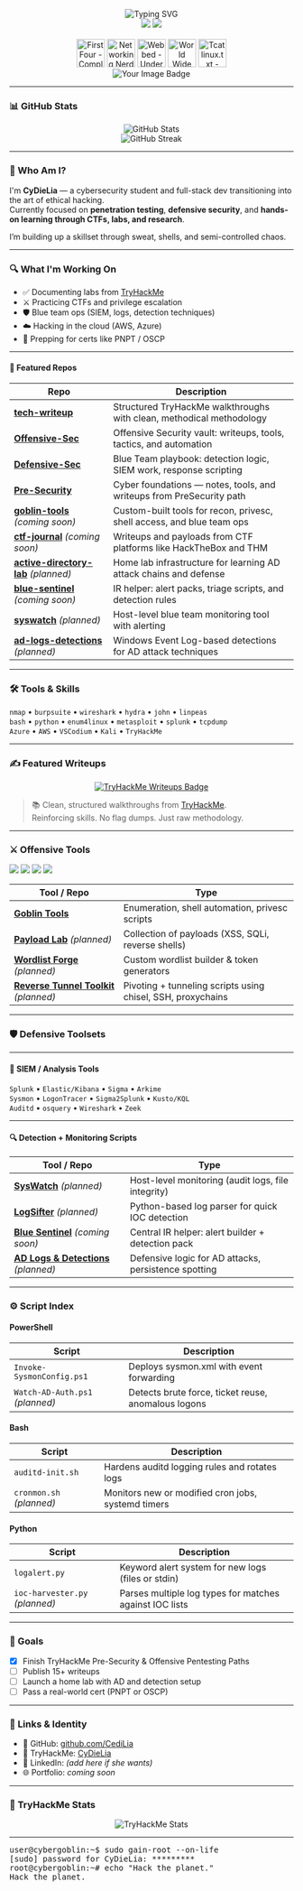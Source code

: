 <p align="center">
  <img src="https://readme-typing-svg.demolab.com?font=Fira+Code&pause=1000&color=00FF00&width=435&lines=Cybersecurity+Goblin+in+Training;CTFs+%7C+TryHackMe+%7C+Blue+Team;Learning+1+exploit+at+a+time+%F0%9F%A4%AB" alt="Typing SVG" />
  <br />
  <img src="https://img.shields.io/badge/Goblin_Mode-Engaged-%23FF00FF?style=for-the-badge&logo=gnome&logoColor=white" />
  <img src="https://img.shields.io/badge/TryHackMe-CyDieLia-red?style=for-the-badge&logo=tryhackme&logoColor=white" />
  <br /><br />
  <!-- Placeholder SVG badge strip -->
  <img src="https://assets.tryhackme.com/img/badges/firstfour.svg" width="50" title="First Four - Completing four rooms in your first week of joining!" />
  <img src="https://assets.tryhackme.com/img/badges/networkfundamentals.svg" width="50" title="Networking Nerd - Completing the 'Network Fundamentals' module" />
  <img src="https://assets.tryhackme.com/img/badges/webbed.svg" width="50" title="Webbed - Understands how the world wide web works" />
  <img src="https://assets.tryhackme.com/img/badges/howthewebworks.svg" width="50" title="World Wide Web - Completing the 'How The Web Works' module" />
  <img src="https://assets.tryhackme.com/img/badges/linux.svg" width="50" title="Tcat linux.txt - Being competent in Linux" />
  <br>
  <img src="https://tryhackme-badges.s3.amazonaws.com/CediLia.png" alt="Your Image Badge" />
  <br / >


---

### 📊 GitHub Stats

<p align="center">
  <img src="https://github-readme-stats.vercel.app/api?username=CediLia&show_icons=true&theme=radical&hide=stars&count_private=true" alt="GitHub Stats" />
  <br />
  <img src="https://github-readme-streak-stats.herokuapp.com/?user=CediLia&theme=radical" alt="GitHub Streak" />
</p>

---

### 🧠 Who Am I?

I'm **CyDieLia** — a cybersecurity student and full-stack dev transitioning into the art of ethical hacking.  
Currently focused on **penetration testing**, **defensive security**, and **hands-on learning through CTFs, labs, and research**.

I’m building up a skillset through sweat, shells, and semi-controlled chaos.

---

### 🔍 What I'm Working On

- ✅ Documenting labs from [TryHackMe](https://tryhackme.com/p/CyDieLia)
- ⚔️ Practicing CTFs and privilege escalation
- 🛡️ Blue team ops (SIEM, logs, detection techniques)
- ☁️ Hacking in the cloud (AWS, Azure)
- 🧠 Prepping for certs like PNPT / OSCP

---

#### 🧪 Featured Repos

| Repo | Description |
|------|-------------|
| [**tech-writeup**](https://github.com/CediLia/tech-writeup) | Structured TryHackMe walkthroughs with clean, methodical methodology |
| [**Offensive-Sec**](https://github.com/CediLia/Offensive-Sec) | Offensive Security vault: writeups, tools, tactics, and automation |
| [**Defensive-Sec**](https://github.com/CediLia/Defensive-Sec) | Blue Team playbook: detection logic, SIEM work, response scripting |
| [**Pre-Security**](https://github.com/CediLia/Pre-Security) | Cyber foundations — notes, tools, and writeups from PreSecurity path |
| [**goblin-tools**](https://github.com/CediLia/goblin-tools) *(coming soon)* | Custom-built tools for recon, privesc, shell access, and blue team ops |
| [**ctf-journal**](https://github.com/CediLia/ctf-journal) *(coming soon)* | Writeups and payloads from CTF platforms like HackTheBox and THM |
| [**active-directory-lab**](https://github.com/CediLia/ad-lab) *(planned)* | Home lab infrastructure for learning AD attack chains and defense |
| [**blue-sentinel**](https://github.com/CediLia/blue-sentinel) *(coming soon)* | IR helper: alert packs, triage scripts, and detection rules |
| [**syswatch**](https://github.com/CediLia/syswatch) *(planned)* | Host-level blue team monitoring tool with alerting |
| [**ad-logs-detections**](https://github.com/CediLia/ad-logs-detections) *(planned)* | Windows Event Log-based detections for AD attack techniques |


---

### 🛠️ Tools & Skills

`nmap` • `burpsuite` • `wireshark` • `hydra` • `john` • `linpeas`  
`bash` • `python` • `enum4linux` • `metasploit` • `splunk` • `tcpdump`  
`Azure` • `AWS` • `VSCodium` • `Kali` • `TryHackMe`

---

### ✍️ Featured Writeups

<p align="center">
  <a href="https://github.com/CediLia/tech-writeup">
    <img src="https://img.shields.io/badge/THM%20Writeups-Explore%20Now-%2300ffcc?style=for-the-badge&logo=markdown&logoColor=black" alt="TryHackMe Writeups Badge" />
  </a>
</p>

> 📚 Clean, structured walkthroughs from [TryHackMe](https://tryhackme.com/p/CediLia).  
> Reinforcing skills. No flag dumps. Just raw methodology.

---

### ⚔️ Offensive Tools  
<p align="left">
  <img src="https://img.shields.io/badge/Type-Enumeration-informational?style=flat-square" />
  <img src="https://img.shields.io/badge/Type-Exploitation-critical?style=flat-square" />
  <img src="https://img.shields.io/badge/Type-PrivEsc-blue?style=flat-square" />
  <img src="https://img.shields.io/badge/Type-Pivoting-yellow?style=flat-square" />
</p>

| Tool / Repo | Type |
|-------------|------|
| [**Goblin Tools**](https://github.com/CediLia/goblin-tools) | Enumeration, shell automation, privesc scripts |
| [**Payload Lab**](https://github.com/CediLia/payload-lab) *(planned)* | Collection of payloads (XSS, SQLi, reverse shells) |
| [**Wordlist Forge**](https://github.com/CediLia/wordlist-forge) *(planned)* | Custom wordlist builder & token generators |
| [**Reverse Tunnel Toolkit**](https://github.com/CediLia/reverse-tunnel-toolkit) *(planned)* | Pivoting + tunneling scripts using chisel, SSH, proxychains |

---

### 🛡️ Defensive Toolsets

---

#### 🧠 SIEM / Analysis Tools

`Splunk` • `Elastic/Kibana` • `Sigma` • `Arkime`  
`Sysmon` • `LogonTracer` • `Sigma2Splunk` • `Kusto/KQL`  
`Auditd` • `osquery` • `Wireshark` • `Zeek`

---

#### 🔍 Detection + Monitoring Scripts

| Tool / Repo | Type |
|-------------|------|
| [**SysWatch**](https://github.com/CediLia/syswatch) *(planned)* | Host-level monitoring (audit logs, file integrity) |
| [**LogSifter**](https://github.com/CediLia/logsifter) *(planned)* | Python-based log parser for quick IOC detection |
| [**Blue Sentinel**](https://github.com/CediLia/blue-sentinel) *(coming soon)* | Central IR helper: alert builder + detection pack |
| [**AD Logs & Detections**](https://github.com/CediLia/ad-logs-detections) *(planned)* | Defensive logic for AD attacks, persistence spotting |

---

### ⚙️ Script Index

#### PowerShell

| Script | Description |
|--------|-------------|
| `Invoke-SysmonConfig.ps1` | Deploys sysmon.xml with event forwarding |
| `Watch-AD-Auth.ps1` *(planned)* | Detects brute force, ticket reuse, anomalous logons |

#### Bash

| Script | Description |
|--------|-------------|
| `auditd-init.sh` | Hardens auditd logging rules and rotates logs |
| `cronmon.sh` *(planned)* | Monitors new or modified cron jobs, systemd timers |

#### Python

| Script | Description |
|--------|-------------|
| `logalert.py` | Keyword alert system for new logs (files or stdin) |
| `ioc-harvester.py` *(planned)* | Parses multiple log types for matches against IOC lists |

---

### 🎯 Goals

- [x] Finish TryHackMe Pre-Security & Offensive Pentesting Paths  
- [ ] Publish 15+ writeups  
- [ ] Launch a home lab with AD and detection setup  
- [ ] Pass a real-world cert (PNPT or OSCP)

---

### 🧬 Links & Identity

- 🔐 GitHub: [github.com/CediLia](https://github.com/CediLia)  
- 🧠 TryHackMe: [CyDieLia](https://tryhackme.com/p/CyDieLia)  
- 💼 LinkedIn: _(add here if she wants)_  
- 🌐 Portfolio: _coming soon_  

---

### 🧠 TryHackMe Stats

<p align="center">
  <img src="https://tryhackme-badges.vercel.app/api/CyDieLia" alt="TryHackMe Stats" />
</p>

---

<pre>
user@cybergoblin:~$ sudo gain-root --on-life
[sudo] password for CyDieLia: *********
root@cybergoblin:~# echo "Hack the planet."
Hack the planet.
</pre>

